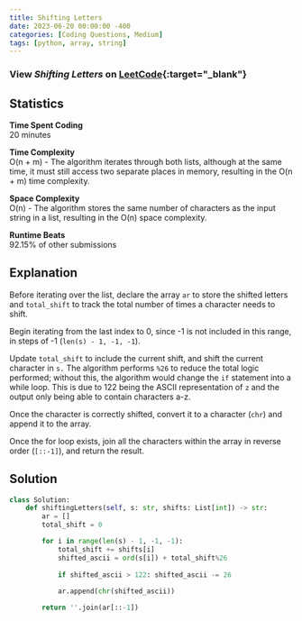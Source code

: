```yaml
---
title: Shifting Letters
date: 2023-06-20 00:00:00 -400
categories: [Coding Questions, Medium]
tags: [python, array, string]
---
```


### View *Shifting Letters* on [LeetCode](https://leetcode.com/problems/shifting-letters/description/){:target="_blank"}  

## Statistics  

**Time Spent Coding**  
20 minutes

**Time Complexity**  
O(n + m) - The algorithm iterates through both lists, although at the same time, it must still access two separate places in memory, resulting in the O(n + m) time complexity.

**Space Complexity**  
O(n) - The algorithm stores the same number of characters as the input string in a list, resulting in the O(n) space complexity.

**Runtime Beats**  
92.15% of other submissions  

## Explanation  
Before iterating over the list, declare the array `ar` to store the shifted letters and `total_shift` to track the total number of times a character needs to shift.

Begin iterating from the last index to 0, since -1 is not included in this range, in steps of -1 (`len(s) - 1, -1, -1`).

Update `total_shift` to include the current shift, and shift the current character in `s.` The algorithm performs `%26` to reduce the total logic performed; without this, the algorithm would change the `if` statement into a while loop. This is due to 122 being the ASCII representation of `z` and the output only being able to contain characters a-z.

Once the character is correctly shifted, convert it to a character (`chr`) and append it to the array.

Once the for loop exists, join all the characters within the array in reverse order (`[::-1]`), and return the result.

## Solution  

```python
class Solution:
    def shiftingLetters(self, s: str, shifts: List[int]) -> str:
        ar = []
        total_shift = 0

        for i in range(len(s) - 1, -1, -1):
            total_shift += shifts[i]
            shifted_ascii = ord(s[i]) + total_shift%26
            
            if shifted_ascii > 122: shifted_ascii -= 26
    
            ar.append(chr(shifted_ascii))

        return ''.join(ar[::-1])
```